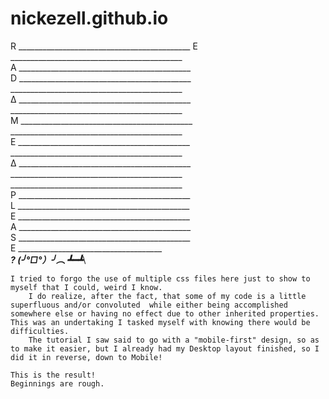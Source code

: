 # nickezell.github.io

R  ___________________________________________
 E  ___________________________________________\
  A  ___________________________________________\
   D  ___________________________________________\
       ___________________________________________\
     ∆  ___________________________________________\
         ___________________________________________\
       M  ___________________________________________\
           ___________________________________________\
         E  ___________________________________________\
             ___________________________________________\
           ∆  ___________________________________________\
               ___________________________________________\
                ___________________________________________\
              P  ___________________________________________\
               L  ___________________________________________\
                E  ___________________________________________\
                 A  ___________________________________________\
                  S  ___________________________________________\
                   E  ___________________________________________\
                    ?  ____________(╯°□°）╯︵ ┻━┻___________________\     

    I tried to forgo the use of multiple css files here just to show to myself that I could, weird I know.
        I do realize, after the fact, that some of my code is a little superfluous and/or convoluted  while either being accomplished somewhere else or having no effect due to other inherited properties. This was an undertaking I tasked myself with knowing there would be difficulties. 
        The tutorial I saw said to go with a "mobile-first" design, so as to make it easier, but I already had my Desktop layout finished, so I did it in reverse, down to Mobile! 

    This is the result!
    Beginnings are rough.